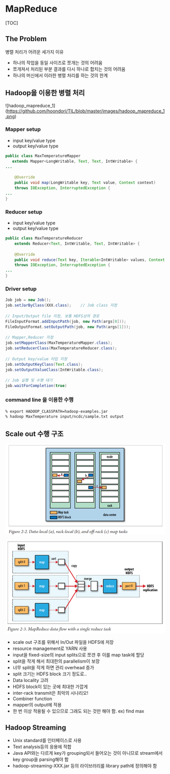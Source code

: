 # MapReduce

[TOC]

## The Problem
병렬 처리가 어려운 세가지 이유
- 하나의 작업을 동일 사이즈로 쪼개는 것의 어려움
- 쪼개져서 처리된 부분 결과를 다시 하나로 합치는 것의 어려움
- 하나의 머신에서 이러한 병렬 처리를 하는 것의 한계

## Hadoop을 이용한 병렬 처리

![hadoop_mapreduce_1]
(https://github.com/hoondori/TIL/blob/master/images/hadoop_mapreduce_1.png)

### Mapper setup
- input key/value type
- output key/value type

```java
public class MaxTemperatureMapper
   extends Mapper<LongWritable, Text, Text, IntWritable> {
...

	@Override
	public void map(LongWritable key, Text value, Context context)
	throws IOException, InterruptedException {
...
}
```

### Reducer setup
- input key/value type
- output key/value type

```java
public class MaxTemperatureReducer
	extends Reducer<Text, IntWritable, Text, IntWritable> {

    @Override
	public void reduce(Text key, Iterable<IntWritable> values, Context context)
	throws IOException, InterruptedException {
...
}
```

### Driver setup

```java
Job job = new Job();
job.setJarByClass(XXX.class);    // Job class 지정

// Input/Output file 지정, 보통 HDFS상의 경로
FileInputFormat.addInputPath(job, new Path(args[0]));
FileOutputFormat.setOutputPath(job, new Path(args[1]));

// Mapper,Reducer 지정
job.setMapperClass(MaxTemperatureMapper.class);
job.setReducerClass(MaxTemperatureReducer.class);

// Output key/value 타입 지정
job.setOutputKeyClass(Text.class);
job.setOutputValueClass(IntWritable.class);

// Job 실행 및 수행 대기
job.waitForCompletion(true)

```

### command line 을 이용한 수행
```bash
% export HADOOP_CLASSPATH=hadoop-examples.jar
% hadoop MaxTemperature input/ncdc/sample.txt output
```

## Scale out 수행 구조

![hadoop_mapreduce_2](https://github.com/hoondori/TIL/blob/master/images/hadoop_mapreduce_2.png)

![hadoop_mapreduce_3](https://github.com/hoondori/TIL/blob/master/images/hadoop_mapreduce_3.png)

*  scale out 구조를 위해서 In/Out 파일을 HDFS에 저장
* resource management로 YARN 사용
* input을 fixed-size의 input splits으로 쪼갠 후 이를 map task에 할당
 * split을 작게 해서 최대한의 parallelism이 보장
 * 너무 split을 작게 하면 관리 overhead 증가
 * split 크기는 HDFS block 크기 정도로..
* Data locality 고려
 * HDFS block이 있는 곳에 최대한 가깝게
 * inter-rack transmit은 최악의 시나리오!
* Combiner function
 * mapper의 output에 적용
 * 한 번 이상 적용될 수 있으므로 그래도 되는 것만 해야 함. ex) find max


## Hadoop Streaming
* Unix standard를 인터페이스로 사용
* Text analysis등의 응용에 적합
* Java API와는 다르게 key가 grouping되서 들어오는 것이 아니므로 stream에서 key group을 parsing해야 함
* hadoop-streaming-XXX.jar 등의 라이브러리를 library path에 정의해야 함




















